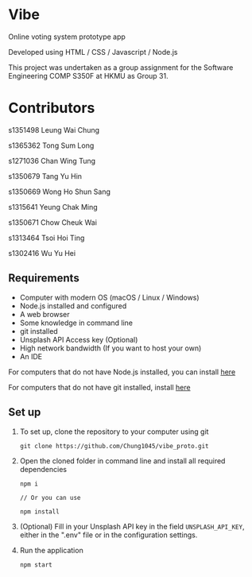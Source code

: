 # Vibe

Online voting system prototype app

Developed using HTML / CSS / Javascript / Node.js

This project was undertaken as a group assignment for the Software Engineering COMP S350F
at HKMU as Group 31.

# Contributors
s1351498	Leung Wai Chung

s1365362	Tong Sum Long

s1271036	Chan Wing Tung

s1350679	Tang Yu Hin

s1350669	Wong Ho Shun Sang

s1315641	Yeung Chak Ming

s1350671	Chow Cheuk Wai

s1313464	Tsoi Hoi Ting

s1302416	Wu Yu Hei

## Requirements

- Computer with modern OS (macOS / Linux / Windows)
- Node.js installed and configured
- A web browser
- Some knowledge in command line
- git installed
- Unsplash API Access key (Optional)
- High network bandwidth (If you want to host your own)
- An IDE

For computers that do not have Node.js installed, you can install [here](https://nodejs.org/en)

For computers that do not have git installed, install [here](https://git-scm.com/)

## Set up

1. To set up, clone the repository to your computer using git

    ```
    git clone https://github.com/Chung1045/vibe_proto.git
    ```

2. Open the cloned folder in command line and install all required dependencies

    ```
    npm i
    
    // Or you can use
    
    npm install
    ```

3. (Optional) Fill in your Unsplash API key in the field `UNSPLASH_API_KEY`, either in the ".env" file or in the configuration settings.

4. Run the application

    ```
    npm start
    ```
